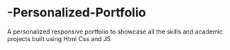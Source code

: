 # -Personalized-Portfolio
A personalized responsive portfolio to showcase all the skills and academic projects built using Html Css and JS
